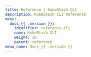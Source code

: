 ```yaml
---
title: Reference | KubeStash CLI
description: KubeStash CLI Reference
menu:
  docs_{{ .version }}:
    identifier: reference-cli
    name: KubeStash CLI
    weight: 30
    parent: reference
menu_name: docs_{{ .version }}
---
```

